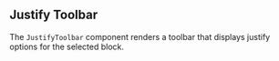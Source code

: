 ## Justify Toolbar

The `JustifyToolbar` component renders a toolbar that displays justify options for the selected block.
